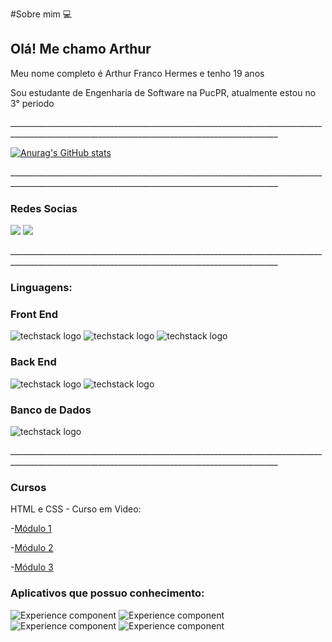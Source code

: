 #Sobre mim
💻
<h2>Olá! Me chamo Arthur</h2>
<p>Meu nome completo é Arthur Franco Hermes e tenho 19 anos</p>
<p>Sou estudante de Engenharia de Software na PucPR, atualmente estou no 3° periodo</p>

<p>_________________________________________________________________________________________________________________________________________________</p>

[![Anurag's GitHub stats](https://github-readme-stats.vercel.app/api?username=ArthurHermes)](https://github.com/anuraghazra/github-readme-stats)

<p>_________________________________________________________________________________________________________________________________________________</p>
<h3>Redes Socias</h3>

[<img src="https://img.shields.io/badge/linkedin-%230077B5.svg?&style=for-the-badge&logo=linkedin&logoColor=white" />](https://www.linkedin.com/in/USERNAME/) [<img src = "https://img.shields.io/badge/instagram-%23E4405F.svg?&style=for-the-badge&logo=instagram&logoColor=white">](https://www.instagram.com/arthur.fhermes/)
<p>_________________________________________________________________________________________________________________________________________________</p>

<h3>Linguagens:</h3>

<h3>Front End</h3>

![techstack logo](https://readme-components.vercel.app/api?component=logo&logo=Html5) ![techstack logo](https://readme-components.vercel.app/api?component=logo&logo=Css3) ![techstack logo](https://readme-components.vercel.app/api?component=logo&logo=JavaScript) 



<h3>Back End</h3>

![techstack logo](https://readme-components.vercel.app/api?component=logo&logo=Java) ![techstack logo](https://readme-components.vercel.app/api?component=logo&logo=Php)



<h3>Banco de Dados</h3>

 ![techstack logo](https://readme-components.vercel.app/api?component=logo&logo=MySql)
 
<p>_________________________________________________________________________________________________________________________________________________</p>

<h3>Cursos</h3>

HTML e CSS - Curso em Video:
<p>-<a href="https://github.com/ArthurHermes/Certificados/blob/main/Arthur-Hermes-Curso-HTML5-e-CSS3-modulo-1-de-5-40-HORAS-Certificado-Curso-em-Video.pdf" target="blank">Módulo 1</a></p>
<p>-<a href="https://github.com/ArthurHermes/Certificados/blob/main/Arthur-Hermes-Curso-HTML5-e-CSS3-modulo-2-de-5-40-HORAS-Certificado-Curso-em-Video.pdf" target="blank">Módulo 2</a></p>
<p>-<a href="https://github.com/ArthurHermes/Certificados/blob/main/Arthur-Hermes-Curso-HTML5-e-CSS3-modulo-3-de-5-40-HORAS-Certificado-Curso-em-Video.pdf" target="blank">Módulo 3</a></p>

<h3>Aplicativos que possuo conhecimento:</h3>

![Experience component](https://readme-components.vercel.app/api?component=experience&company=Trello)
![Experience component](https://readme-components.vercel.app/api?component=experience&company=Mural)
![Experience component](https://readme-components.vercel.app/api?component=experience&company=Bizagi)
![Experience component](https://readme-components.vercel.app/api?component=experience&company=Astah)
